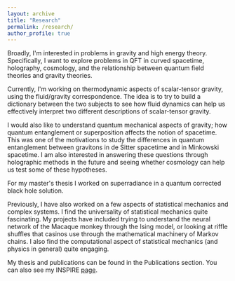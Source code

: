 ```yaml
---
layout: archive
title: "Research"
permalink: /research/
author_profile: true
---
```


Broadly, I'm interested in problems in gravity and high energy theory. Specifically, I want to explore problems in QFT in curved spacetime, holography, cosmology, and the relationship between quantum field theories and gravity theories.

Currently, I'm working on thermodynamic aspects of scalar-tensor gravity, using the fluid/gravity correspondence. The idea is to try to build a dictionary between the two subjects to see how fluid dynamics can help us effectively interpret two different descriptions of scalar-tensor gravity. 

I would also like to understand quantum mechanical aspects of gravity; how quantum entanglement or superposition affects the notion of spacetime. This was one of the motivations to study the differences in quantum entanglement between gravitons in de Sitter spacetime and in Minkowski spacetime. I am also interested in answering these questions through holographic methods in the future and seeing whether cosmology can help us test some of these hypotheses.  

For my master's thesis I worked on superradiance in a quantum corrected black hole solution. 

Previously, I have also worked on a few aspects of statistical mechanics and complex systems. I find the universality of statistical mechanics quite fascinating. My projects have included trying to understand the neural network of the Macaque monkey through the Ising model, or looking at riffle shuffles that casinos use through the mathematical machinery of Markov chains. I also find the computational aspect of statistical mechanics (and physics in general) quite engaging. 

My thesis and publications can be found in the Publications section. You can also see my INSPIRE [page](https://inspirehep.net/authors/2094576). 


